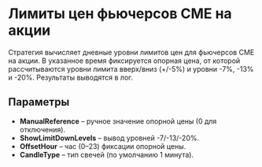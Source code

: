 # Лимиты цен фьючерсов CME на акции

Стратегия вычисляет дневные уровни лимитов цен для фьючерсов CME на акции. В указанное время фиксируется опорная цена, от которой рассчитываются уровни лимита вверх/вниз (+/-5%) и уровни -7%, -13% и -20%. Результаты выводятся в лог.

## Параметры

- **ManualReference** – ручное значение опорной цены (0 для отключения).
- **ShowLimitDownLevels** – вывод уровней -7/-13/-20%.
- **OffsetHour** – час (0–23) фиксации опорной цены.
- **CandleType** – тип свечей (по умолчанию 1 минута).
